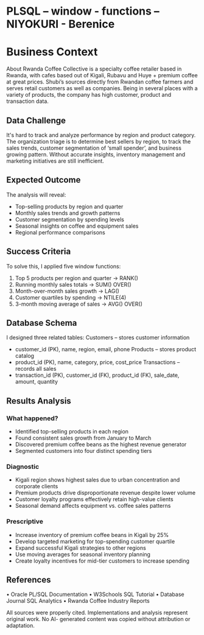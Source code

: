 # PLSQL – window - functions – NIYOKURI - Berenice
# Business Context
About Rwanda Coffee Collective is a specialty coffee retailer based in Rwanda, with cafes based out of Kigali, Rubavu and Huye + premium coffee at great prices. Shubi’s sources directly from Rwandan coffee farmers and serves retail customers as well as companies. Being in several places with a variety of products, the company has high customer, product and transaction data.
## Data Challenge
It's hard to track and analyze performance by region and product category. The organization triage is to determine best sellers by region, to track the sales trends, customer segmentation of ‘small spender’, and business growing pattern. Without accurate insights, inventory management and marketing initiatives are still inefficient.
## Expected Outcome
The analysis will reveal:
- Top-selling products by region and quarter
- Monthly sales trends and growth patterns 
- Customer segmentation by spending levels
- Seasonal insights on coffee and equipment sales
- Regional performance comparisons
## Success Criteria
To solve this, I applied five window functions:
1. Top 5 products per region and quarter → RANK()
2. Running monthly sales totals → SUM() OVER()
3. Month-over-month sales growth → LAG()
4. Customer quartiles by spending → NTILE(4)
5. 3-month moving average of sales → AVG() OVER()
## Database Schema
I designed three related tables:
Customers – stores customer information
- customer_id (PK), name, region, email, phone
Products – stores product catalog 
- product_id (PK), name, category, price, cost_price
Transactions – records all sales
- transaction_id (PK), customer_id (FK), product_id (FK), sale_date, amount, quantity
## Results Analysis
### What happened?
- Identified top-selling products in each region
- Found consistent sales growth from January to March
- Discovered premium coffee beans as the highest revenue generator
- Segmented customers into four distinct spending tiers
### Diagnostic 
- Kigali region shows highest sales due to urban concentration and corporate clients
- Premium products drive disproportionate revenue despite lower volume
- Customer loyalty programs effectively retain high-value clients
- Seasonal demand affects equipment vs. coffee sales patterns
### Prescriptive
- Increase inventory of premium coffee beans in Kigali by 25%
- Develop targeted marketing for top-spending customer quartile 
- Expand successful Kigali strategies to other regions
- Use moving averages for seasonal inventory planning
- Create loyalty incentives for mid-tier customers to increase spending
## References
•	Oracle PL/SQL Documentation 
•	W3Schools SQL Tutorial 
•	Database Journal SQL Analytics 
•	Rwanda Coffee Industry Reports

All sources were properly cited. Implementations and analysis represent original work. No AI-
generated content was copied without attribution or adaptation.





